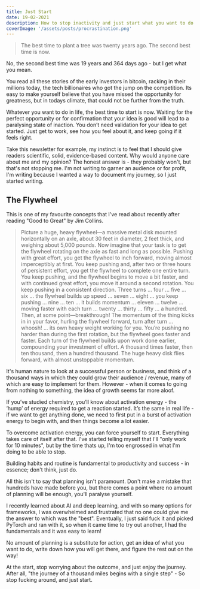 ```yaml
---
title: Just Start
date: 19-02-2021
description: How to stop inactivity and just start what you want to do. The flywheel concept of getting things off the ground and the best and only time to start is now!
coverImage: '/assets/posts/procrastination.png'
---
```


> The best time to plant a tree was twenty years ago. The second best time is now.

No, the second best time was 19 years and 364 days ago - but I get what you mean.

You read all these stories of the early investors in bitcoin, racking in their millions today, the tech billionaires who got the jump on the competition. Its easy to make yourself believe that you have missed the opportunity for greatness, but in todays climate, that could not be further from the truth.

Whatever you want to do in life, the best time to start is now. Waiting for the perfect opportunity or for confirmation that your idea is good will lead to a paralysing state of inaction. You don’t need validation for your idea to get started. Just get to work, see how you feel about it, and keep going if it feels right.

Take this newsletter for example, my instinct is to feel that I should give readers scientific, solid, evidence-based content. Why would anyone care about me and my opinion? The honest answer is - they probably won't, but that's not stopping me. I'm not writing to garner an audience or for profit, I'm writing because I wanted a way to document my journey, so I just started writing.

## The Flywheel

This is one of my favourite concepts that I've read about recently after reading "Good to Great" by Jim Collins.

> Picture a huge, heavy flywheel—a massive metal disk mounted horizontally on an axle, about 30 feet in diameter, 2 feet thick, and weighing about 5,000 pounds. Now imagine that your task is to get the flywheel rotating on the axle as fast and long as possible. Pushing with great effort, you get the flywheel to inch forward, moving almost imperceptibly at first. You keep pushing and, after two or three hours of persistent effort, you get the flywheel to complete one entire turn. You keep pushing, and the flywheel begins to move a bit faster, and with continued great effort, you move it around a second rotation. You keep pushing in a consistent direction. Three turns ... four ... five ... six ... the flywheel builds up speed ... seven ... eight ... you keep pushing ... nine ... ten ... it builds momentum ... eleven ... twelve ... moving faster with each turn ... twenty ... thirty ... fifty ... a hundred.
Then, at some point—breakthrough! The momentum of the thing kicks in in your favor, hurling the flywheel forward, turn after turn ... whoosh! ... its own heavy weight working for you. You’re pushing no harder than during the first rotation, but the flywheel goes faster and faster. Each turn of the flywheel builds upon work done earlier, compounding your investment of effort. A thousand times faster, then ten thousand, then a hundred thousand. The huge heavy disk flies forward, with almost unstoppable momentum.

It's human nature to look at a successful person or business, and think of a thousand ways in which they could grow their audience / revenue, many of which are easy to implement for them. However - when it comes to going from nothing to something, the idea of growth seems far more aloof.  

If you’ve studied chemistry, you’ll know about activation energy - the ‘hump’ of energy required to get a reaction started. It’s the same in real life - if we want to get anything done, we need to first put in a burst of activation energy to begin with, and then things become a lot easier.

To overcome activation energy, you can force yourself to start. Everything takes care of itself after that. I've started telling myself that I'll "only work for 10 minutes", but by the time thats up, I'm too engrossed in what I'm doing to be able to stop. 

Building habits and routine is fundamental to productivity and success - in essence;  don't think, just do.

All this isn't to say that planning isn't paramount. Don't make a mistake that hundreds have made before you, but there comes a point where no amount of planning will be enough, you'll paralyse yourself.

I recently learned about AI and deep learning, and with so many options for frameworks, I was overwhelmed and frustrated that no one could give me the answer to which was the "best". Eventually, I just said fuck it and picked PyTorch and ran with it, so when it came time to try out another, I had the fundamentals and it was easy to learn!

No amount of planning is a substitute for action, get an idea of what you want to do, write down how you will get there, and figure the rest out on the way!

At the start, stop worrying about the outcome, and just enjoy the journey. After all, "the journey of a thousand miles begins with a single step" - So stop fucking around, and just start.

